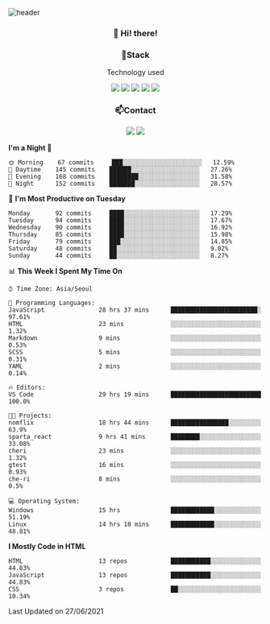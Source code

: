 ![header](https://capsule-render.vercel.app/api?type=waving&color=gradient&height=200&text=Che-ri&fontAlign=70&fontAlignY=40&animation=twinkling)

<h3 align="center">👋 Hi! there!</h3>

<h3 align="center">📌Stack</h3>
<p align="center">Technology used</p>
<div align="center"><img src="https://img.shields.io/badge/HTML5-E34F26?style=flat-square&logo=HTML5&logoColor=white"></img> <img src="https://img.shields.io/badge/CSS3-0A84FF?style=flat-square&logo=CSS3&logoColor=white"></img> <img src="https://img.shields.io/badge/JavaScript-FFCD11?style=flat-square&logo=JavaScript&logoColor=white"></img> <img src="https://img.shields.io/badge/React-00BCF6?style=flat-square&logo=React&logoColor=white"></img> <img src="https://img.shields.io/badge/jQuery-3655FF?style=flat-square&logo=jQuery&logoColor=white"></img></div>

<h3 align="center">📫Contact</h3>
<div align="center"><a href="https://cheri.tistory.com/"><img src="https://img.shields.io/badge/Cheri-AD29B6?style=flat-square&logo=Tidal&logoColor=white"/></a> <a href="rnjs1135@gmail.com"><img src="https://img.shields.io/badge/Gmail-EA4335?style=flat-square&logo=Gmail&logoColor=white"/></a></div>

<!--START_SECTION:waka-->
**I'm a Night 🦉** 

```text
🌞 Morning    67 commits     ███░░░░░░░░░░░░░░░░░░░░░░   12.59% 
🌆 Daytime    145 commits    ██████░░░░░░░░░░░░░░░░░░░   27.26% 
🌃 Evening    168 commits    ████████░░░░░░░░░░░░░░░░░   31.58% 
🌙 Night      152 commits    ███████░░░░░░░░░░░░░░░░░░   28.57%

```
📅 **I'm Most Productive on Tuesday** 

```text
Monday       92 commits     ████░░░░░░░░░░░░░░░░░░░░░   17.29% 
Tuesday      94 commits     ████░░░░░░░░░░░░░░░░░░░░░   17.67% 
Wednesday    90 commits     ████░░░░░░░░░░░░░░░░░░░░░   16.92% 
Thursday     85 commits     ████░░░░░░░░░░░░░░░░░░░░░   15.98% 
Friday       79 commits     ███░░░░░░░░░░░░░░░░░░░░░░   14.85% 
Saturday     48 commits     ██░░░░░░░░░░░░░░░░░░░░░░░   9.02% 
Sunday       44 commits     ██░░░░░░░░░░░░░░░░░░░░░░░   8.27%

```


📊 **This Week I Spent My Time On** 

```text
⌚︎ Time Zone: Asia/Seoul

💬 Programming Languages: 
JavaScript               28 hrs 37 mins      ████████████████████████░   97.61% 
HTML                     23 mins             ░░░░░░░░░░░░░░░░░░░░░░░░░   1.32% 
Markdown                 9 mins              ░░░░░░░░░░░░░░░░░░░░░░░░░   0.53% 
SCSS                     5 mins              ░░░░░░░░░░░░░░░░░░░░░░░░░   0.31% 
YAML                     2 mins              ░░░░░░░░░░░░░░░░░░░░░░░░░   0.14%

🔥 Editors: 
VS Code                  29 hrs 19 mins      █████████████████████████   100.0%

🐱‍💻 Projects: 
nomflix                  18 hrs 44 mins      ████████████████░░░░░░░░░   63.9% 
sparta_react             9 hrs 41 mins       ████████░░░░░░░░░░░░░░░░░   33.08% 
cheri                    23 mins             ░░░░░░░░░░░░░░░░░░░░░░░░░   1.32% 
gtest                    16 mins             ░░░░░░░░░░░░░░░░░░░░░░░░░   0.93% 
che-ri                   8 mins              ░░░░░░░░░░░░░░░░░░░░░░░░░   0.5%

💻 Operating System: 
Windows                  15 hrs              ████████████░░░░░░░░░░░░░   51.19% 
Linux                    14 hrs 18 mins      ████████████░░░░░░░░░░░░░   48.81%

```

**I Mostly Code in HTML** 

```text
HTML                     13 repos            ███████████░░░░░░░░░░░░░░   44.83% 
JavaScript               13 repos            ███████████░░░░░░░░░░░░░░   44.83% 
CSS                      3 repos             ██░░░░░░░░░░░░░░░░░░░░░░░   10.34%

```



 Last Updated on 27/06/2021
<!--END_SECTION:waka-->
